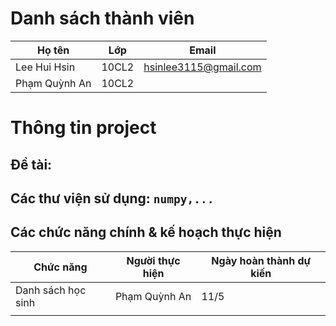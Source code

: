 # Danh sách thành viên
| Họ tên  | Lớp         | Email       |
| ----- | ------------- | ----------- |
| Lee Hui Hsin | 10CL2 | hsinlee3115@gmail.com |
| Phạm Quỳnh An  | 10CL2 |  |
# Thông tin project
## Đề tài:
## Các thư viện sử dụng: ```numpy,...```
## Các chức năng chính & kế hoạch thực hiện
| Chức năng  | Người thực hiện        | Ngày hoàn thành dự kiến      |
| ----- | ------------- | ----------- |
| Danh sách học sinh |  Phạm Quỳnh An| 11/5 |
|  |  |  |
